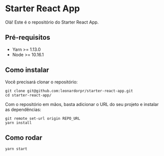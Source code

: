 # Starter React App

Olá! Este é o repositório do Starter React App.

## Pré-requisitos

- Yarn >= 1.13.0
- Node >= 10.16.1

## Como instalar

Você precisará clonar o repositório:

```
git clone git@github.com:leonardorpr/starter-react-app.git
cd starter-react-app/
```

Com o repositório em mãos, basta adicionar o URL do seu projeto e instalar as dependências:

```
git remote set-url origin REPO_URL
yarn install
```

## Como rodar

```
yarn start
```

